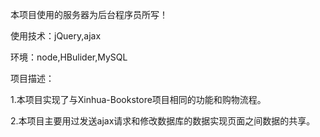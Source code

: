 本项目使用的服务器为后台程序员所写！

使用技术：jQuery,ajax

环境：node,HBulider,MySQL

项目描述：

1.本项目实现了与Xinhua-Bookstore项目相同的功能和购物流程。

2.本项目主要用过发送ajax请求和修改数据库的数据实现页面之间数据的共享。
